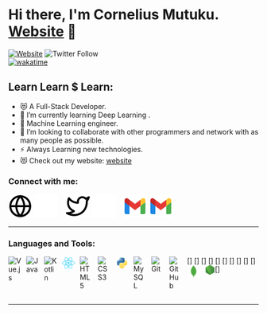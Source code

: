 # Hi there, I'm Cornelius Mutuku. [Website] 👋

[![Website](https://img.shields.io/website?down_message=unstable&label=Cornelius.netlify.app&style=for-the-badge&up_message=online&url=https%3A%2F%2FCornelius.netlify.app)](https://startling-sorbet-438020.netlify.app)
![Twitter Follow](https://img.shields.io/twitter/follow/GraDan9)
<br>[![wakatime](https://wakatime.com/badge/user/ba03c9ef-48cd-4d09-8655-f2af2a7df5d7.svg)](https://wakatime.com/@ba03c9ef-48cd-4d09-8655-f2af2a7df5d7)

## Learn Learn $ Learn:

- 😻 A Full-Stack Developer.
- 🌱 I’m currently learning Deep Learning .
- 🥅 Machine Learning engineer.
- 👯 I’m looking to collaborate with other programmers and network with as many people as possible.
- ⚡ Always Learning new technologies.
- 😻 Check out my website: [website]

### Connect with me:

[![website](./img/globe-light.svg)](https://startling-sorbet-438020.netlify.app#gh-light-mode-only)
[![website](./img/globe-dark.svg)](https://startling-sorbet-438020.netlify.app#gh-dark-mode-only)
&nbsp;&nbsp;
[![website](./img/twitter-light.svg)](https://twitter.com/GraDan9#gh-light-mode-only)
[![website](./img/twitter-dark.svg)](https://twitter.com/GraDan9#gh-dark-mode-only)
&nbsp;&nbsp;
[![website](./img/gmail-icon.svg)](mailto:corneliusmutuku55@gmail.com.com#gh-light-mode-only)
[![website](./img/gmail-icon.svg)](mailto:corneliusmutuku55@gmail.com.com#gh-dark-mode-only)

---

### Languages and Tools:

[<img align="left" alt="Vue.js" width="26px" src="https://cdn.jsdelivr.net/gh/devicons/devicon/icons/vuejs/vuejs-original.svg" style="padding-right:10px;" />]
[<img align="left" alt="Java" width="26px" src="https://cdn.jsdelivr.net/gh/devicons/devicon/icons/java/java-original.svg" style="padding-right:10px;" />]
[<img align="left" alt="Kotlin" width="26px" src="https://cdn.jsdelivr.net/gh/devicons/devicon/icons/kotlin/kotlin-original.svg" style="padding-right:10px;" />]
[<img align="left" alt="ReactJS" width="26px" src="https://raw.githubusercontent.com/devicons/devicon/master/icons/react/react-original.svg" style="padding-right:10px;" />]
[<img align="left" alt="HTML5" width="26px" src="https://cdn.jsdelivr.net/gh/devicons/devicon/icons/html5/html5-original.svg" style="padding-right:10px;" />]
[<img align="left" alt="CSS3" width="26px" src="https://cdn.jsdelivr.net/gh/devicons/devicon/icons/css3/css3-original.svg" style="padding-right:10px;" />]
[<img align="left" alt="Python" width="26px" src="https://raw.githubusercontent.com/devicons/devicon/v2.15.1/icons/python/python-original.svg" style="padding-right:10px;" />]
[<img align="left" alt="MySQL" width="26px" src="https://cdn.jsdelivr.net/gh/devicons/devicon/icons/mysql/mysql-original.svg" style="padding-right:10px;" />]
[<img align="left" alt="Git" width="26px" src="https://cdn.jsdelivr.net/gh/devicons/devicon/icons/git/git-original.svg" style="padding-right:10px;" />]
[<img align="left" alt="GitHub" width="26px" src="https://user-images.githubusercontent.com/3369400/139447912-e0f43f33-6d9f-45f8-be46-2df5bbc91289.png" style="padding-right:10px;" />](https://github.com/gradan-hash)
[<img align="left" alt="mongodb" width="26px" src="https://raw.githubusercontent.com/devicons/devicon/master/icons/mongodb/mongodb-plain.svg" style="padding-right:10px;" />]
[<img align="left" alt="nodejs" width="20px" src="https://raw.githubusercontent.com/devicons/devicon/master/icons/nodejs/nodejs-original.svg" />]

<br />
<br />

---

[website]: https://startling-sorbet-438020.netlify.app
[twitter]: https://twitter.com/GraDan9

